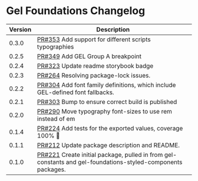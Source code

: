 # Gel Foundations Changelog

| Version | Description |
|---------|-------------|
| 0.3.0   | [PR#353](https://github.com/BBC/psammead/pull/353) Add support for different scripts typographies |
| 0.2.5   | [PR#349](https://github.com/BBC/psammead/pull/349) Add GEL Group A breakpoint |
| 0.2.4   | [PR#323](https://github.com/BBC/psammead/pull/323) Update readme storybook badge |
| 0.2.3   | [PR#264](https://github.com/BBC/psammead/pull/319) Resolving package-lock issues. |
| 0.2.2   | [PR#304](https://github.com/BBC-News/psammead/pull/304) Add font family definitions, which include GEL-defined font fallbacks. |
| 0.2.1   | [PR#303](https://github.com/BBC-News/psammead/pull/303) Bump to ensure correct build is published |
| 0.2.0   | [PR#290](https://github.com/BBC-News/psammead/pull/290) Move typography font-sizes to use rem instead of em |
| 0.1.4   | [PR#224](https://github.com/BBC-News/psammead/pull/224) Add tests for the exported values, coverage 100% :tada: |
| 0.1.1   | [PR#212](https://github.com/BBC-News/psammead/pull/212) Update package description and README. |
| 0.1.0   | [PR#221](https://github.com/BBC-News/psammead/pull/221) Create initial package, pulled in from gel-constants and gel-foundations-styled-components packages. |

